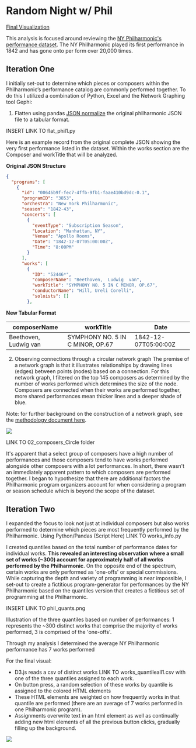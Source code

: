 # Random Night w/ Phil
[Final Visualization](https://justinkraus.github.io/philharmonic/)

This analysis is focused around reviewing the [NY Philharmonic's performance dataset](https://archives.nyphil.org/index.php/open-data). The NY Philharmonic played its first performance in 1842 and has gone onto per form over 20,000 times. 

## Iteration One
I initially set-out to determine which pieces or composers within the Philharmonic’s performance catalog are commonly performed together. To do this I utilized a combination of Python, Excel and the Network Graphing tool Gephi:

1.  Flatten using pandas [JSON normalize](https://pandas.pydata.org/pandas-docs/stable/reference/api/pandas.json_normalize.html) the original philharmonic JSON file to a tabular format. 

INSERT LINK TO flat_phil1.py

Here is an example record from the original complete JSON showing the very first performance listed in the dataset. Within the works section are the Composer and workTitle that will be analyzed.

**Original JSON Structure**

```json
{
  "programs": [
    {
      "id": "00646b9f-fec7-4ffb-9fb1-faae410bd9dc-0.1",
      "programID": "3853",
      "orchestra": "New York Philharmonic",
      "season": "1842-43",
      "concerts": [
        {
          "eventType": "Subscription Season",
          "Location": "Manhattan, NY",
          "Venue": "Apollo Rooms",
          "Date": "1842-12-07T05:00:00Z",
          "Time": "8:00PM"
        }
      ],
      "works": [
        {
          "ID": "52446*",
          "composerName": "Beethoven,  Ludwig  van",
          "workTitle": "SYMPHONY NO. 5 IN C MINOR, OP.67",
          "conductorName": "Hill, Ureli Corelli",
          "soloists": []
        },
```
**New Tabular Format** 

|composerName| workTitle | Date |
|--|--|--|
| Beethoven,  Ludwig  van | SYMPHONY NO. 5 IN C MINOR, OP.67 | 1842-12-07T05:00:00Z |


2. Observing connections through a circular network graph
The premise of a network graph is that it illustrates relationships by drawing lines (edges) between points (nodes) based on a connection. For this network graph, I filtered on the top 145 composers as determined by the number of works performed which determines the size of the node. Composers are connected when their works are performed together, more shared performances mean thicker lines and a deeper shade of blue.  
   
Note: for further background on the construction of a network graph, see the [methodology document here](https://github.com/justinkraus/si_meta/blob/master/topics/README.md).
    

![](https://lh6.googleusercontent.com/I4LgoB9-7e4eNatCfSy-bUiNVKMAacO1VuW0wdFUS2yG6PTNskXJwB5cjnt6oCjPjeVlCZtruM6Wg2BmuogxJRhWlAl8Ch84MQtPdFbwRo6t37_-PM26dYX9qdElo33BwHbfAza4)

LINK TO 02_composers_Circle folder 

It's apparent that a select group of composers have a high number of performances and those composers tend to have works performed alongside other composers with a lot performances. In short, there wasn't an immediately apparent pattern to which composers are performed together. I began to hypothesize that there are additional factors the Philharmonic program organizers account for when considering a program or season schedule which is beyond the scope of the dataset.

## Iteration Two
I expanded the focus to look not just at individual composers but also works performed to determine which pieces are most frequently performed by the Philharmonic. Using Python/Pandas (Script Here) LINK TO works_info.py 

I created quantiles based on the total number of performance dates for individual works. **This revealed an interesting observation where a small set of works (~300) account for approximately half of all works performed by the Philharmonic**. On the opposite end of the spectrum, certain works are only performed as 'one-offs' or special commissions. While capturing the depth and variety of programming is near impossible, I set-out to create a fictitious program-generator for performances by the NY Philharmonic based on the quantiles version that creates a fictitious set of programming at the Philharmonic.

INSERT LINK TO phil_quants.png

Illustration of the three quantiles based on number of performances: 1 represents the ~300 distinct works that comprise the majority of works performed, 3 is comprised of the 'one-offs'.

Through my analysis I determined the average NY Philharmonic performance has 7 works performed 

For the final visual:

 - D3.js reads a csv of distinct works LINK TO works_quantileall1.csv with one of the three quantiles assigned to each work. 
 - On button press, a random selection of these works by quantile is assigned to the colored HTML elements
 - These HTML elements are weighted on how frequently works in that quantile are performed (there are an average of 7 works performed in one Philharmonic program).
 - Assignments overwrite text in an html element as well as continually adding new html elements of all the previous button clicks, gradually filling up the background.
 

![](https://lh4.googleusercontent.com/AeHSuRAy7K32IiuCEPnvlXLZJIiHVfEIyT7aHwyzbr6I0eKbaJOPsgLtOiC3kyL5FKTKghlbgu7peDGkQ_7YeTfTnRbvVwBFrxTR56RmtZWmp1YkEXeUa7MQeKCDVq0DFQVUtFg5)